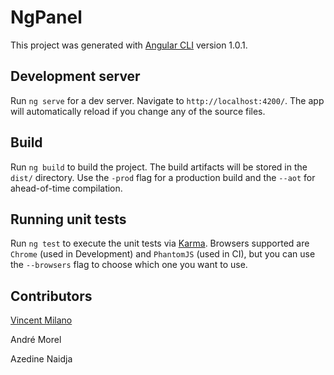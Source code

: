 # NgPanel

This project was generated with [Angular CLI](https://github.com/angular/angular-cli) version 1.0.1.

## Development server

Run `ng serve` for a dev server. Navigate to `http://localhost:4200/`. The app will automatically reload if you change any of the source files.

## Build

Run `ng build` to build the project. The build artifacts will be stored in the `dist/` directory. Use the `-prod` flag for a production build and the `--aot` for ahead-of-time compilation.

## Running unit tests

Run `ng test` to execute the unit tests via [Karma](https://karma-runner.github.io). Browsers supported are `Chrome` (used in Development) and `PhantomJS` (used in CI), but you can use the `--browsers` flag to choose which one you want to use.

## Contributors

[Vincent Milano](https://github.com/CaptpBdcht)

André Morel

Azedine Naidja

